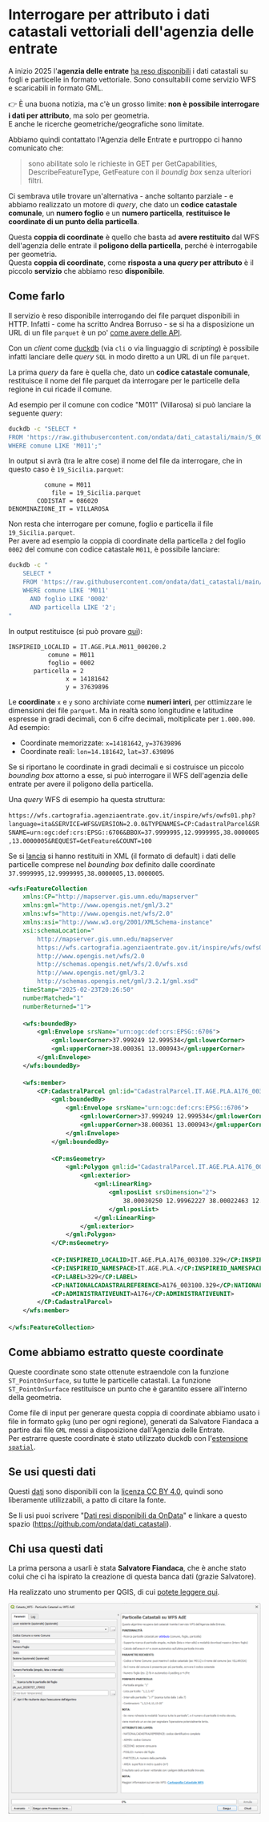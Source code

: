 # Interrogare per attributo i dati catastali vettoriali dell'agenzia delle entrate

A inizio 2025 l'**agenzia delle entrate** [ha reso disponibili](https://geodati.gov.it/geoportale/visualizzazione-metadati/scheda-metadati/?uuid=age:S_0000_ITALIA) i dati catastali su fogli e particelle in formato vettoriale. Sono consultabili come servizio WFS e scaricabili in formato GML.

👉 È una buona notizia, ma c'è un grosso limite: **non è possibile interrogare i dati per attributo**, ma solo per geometria.<br>
E anche le ricerche geometriche/geografiche sono limitate.

Abbiamo quindi contattato l'Agenzia delle Entrate e purtroppo ci hanno comunicato che:

> sono abilitate solo le richieste in GET per GetCapabilities, DescribeFeatureType, GetFeature con il *boundig box* senza ulteriori filtri.

Ci sembrava utile trovare un'alternativa - anche soltanto parziale - e abbiamo realizzato un motore di *query*, che dato un **codice catastale comunale**, un **numero foglio** e un **numero particella**, **restituisce le coordinate di un punto della particella**.

Questa **coppia di coordinate** è quello che basta ad **avere restituito** dal WFS dell'agenzia delle entrate il **poligono della particella**, perché è interrogabile per geometria.<br>
Questa **coppia di coordinate**, come **risposta a una *query* per attributo** è il piccolo **servizio** che abbiamo reso **disponibile**.

## Come farlo

Il servizio è reso disponibile interrogando dei file parquet disponibili in HTTP. Infatti - come ha scritto Andrea Borruso - se si ha a disposizione un URL di un file `parquet` è un po' [come avere delle API](https://aborruso.github.io/posts/duckdb-intro-csv/#%C3%A8-come-avere-delle-api).

Con un *client* come [duckdb](https://duckdb.org/) (via `cli` o via linguaggio di *scripting*) è possibile infatti lanciare delle *query* `SQL` in modo diretto a un URL di un file `parquet`.

La prima *query* da fare è quella che, dato un **codice catastale comunale**, restituisce il nome del file parquet da interrogare per le particelle della regione in cui ricade il comune.

Ad esempio per il comune con codice "M011" (Villarosa) si può lanciare la seguente *query*:

```bash
duckdb -c "SELECT *
FROM 'https://raw.githubusercontent.com/ondata/dati_catastali/main/S_0000_ITALIA/anagrafica/index.parquet'
WHERE comune LIKE 'M011';"
```

In output si avrà (tra le altre cose) il nome del file da interrogare, che in questo caso è `19_Sicilia.parquet`:

```
          comune = M011
            file = 19_Sicilia.parquet
        CODISTAT = 086020
DENOMINAZIONE_IT = VILLAROSA
```

Non resta che interrogare per comune, foglio e particella il file `19_Sicilia.parquet`.<br>
Per avere ad esempio la coppia di coordinate della particella `2` del foglio `0002` del comune con codice catastale `M011`, è possibile lanciare:

```bash
duckdb -c "
    SELECT *
    FROM 'https://raw.githubusercontent.com/ondata/dati_catastali/main/S_0000_ITALIA/anagrafica/19_Sicilia.parquet'
    WHERE comune LIKE 'M011'
      AND foglio LIKE '0002'
      AND particella LIKE '2';
"
```

In output restituisce (si può provare [qui](https://sql-workbench.com/#queries=v0,SELECT-*-FROM-'https%3A%2F%2Fraw.githubusercontent.com%2Fondata%2Fdati_catastali%2Fmain%2FS_0000_ITALIA%2Fanagrafica%2F19_Sicilia.parquet'---where-comune-like-'M011'-and---foglio-like-'0002'-and---particella-like-'2'~)):

```
INSPIREID_LOCALID = IT.AGE.PLA.M011_000200.2
           comune = M011
           foglio = 0002
       particella = 2
                x = 14181642
                y = 37639896
```

Le **coordinate** `x` e `y` sono archiviate come **numeri interi**, per ottimizzare le dimensioni dei file `parquet`. Ma in realtà sono longitudine e latitudine espresse in gradi decimali, con 6 cifre decimali, moltiplicate per `1.000.000`. Ad esempio:

- Coordinate memorizzate: `x=14181642`, `y=37639896`
- Coordinate reali: `lon=14.181642`, `lat=37.639896`

Se si riportano le coordinate in gradi decimali e si costruisce un piccolo *bounding box* attorno a esse, si può interrogare il WFS dell'agenzia delle entrate per avere il poligono della particella.<br>

Una *query* WFS di esempio ha questa struttura:

`https://wfs.cartografia.agenziaentrate.gov.it/inspire/wfs/owfs01.php?language=ita&SERVICE=WFS&VERSION=2.0.0&TYPENAMES=CP:CadastralParcel&SRSNAME=urn:ogc:def:crs:EPSG::6706&BBOX=37.9999995,12.9999995,38.0000005,13.0000005&REQUEST=GetFeature&COUNT=100`

Se si [lancia](https://wfs.cartografia.agenziaentrate.gov.it/inspire/wfs/owfs01.php?language=ita&SERVICE=WFS&VERSION=2.0.0&TYPENAMES=CP:CadastralParcel&SRSNAME=urn:ogc:def:crs:EPSG::6706&BBOX=37.9999995,12.9999995,38.0000005,13.0000005&REQUEST=GetFeature&COUNT=100) si hanno restituiti in XML (il formato di default) i dati delle particelle comprese nel *bounding box* definito dalle coordinate `37.9999995,12.9999995,38.0000005,13.0000005`.

```xml
<wfs:FeatureCollection
    xmlns:CP="http://mapserver.gis.umn.edu/mapserver"
    xmlns:gml="http://www.opengis.net/gml/3.2"
    xmlns:wfs="http://www.opengis.net/wfs/2.0"
    xmlns:xsi="http://www.w3.org/2001/XMLSchema-instance"
    xsi:schemaLocation="
        http://mapserver.gis.umn.edu/mapserver
        https://wfs.cartografia.agenziaentrate.gov.it/inspire/wfs/owfs01.php?SERVICE=WFS&VERSION=2.0.0&REQUEST=DescribeFeatureType&TYPENAME=CP:CadastralParcel&OUTPUTFORMAT=application%2Fgml%2Bxml%3B%20version%3D3.2
        http://www.opengis.net/wfs/2.0
        http://schemas.opengis.net/wfs/2.0/wfs.xsd
        http://www.opengis.net/gml/3.2
        http://schemas.opengis.net/gml/3.2.1/gml.xsd"
    timeStamp="2025-02-23T20:26:50"
    numberMatched="1"
    numberReturned="1">

    <wfs:boundedBy>
        <gml:Envelope srsName="urn:ogc:def:crs:EPSG::6706">
            <gml:lowerCorner>37.999249 12.999534</gml:lowerCorner>
            <gml:upperCorner>38.000361 13.000943</gml:upperCorner>
        </gml:Envelope>
    </wfs:boundedBy>

    <wfs:member>
        <CP:CadastralParcel gml:id="CadastralParcel.IT.AGE.PLA.A176_003100.329">
            <gml:boundedBy>
                <gml:Envelope srsName="urn:ogc:def:crs:EPSG::6706">
                    <gml:lowerCorner>37.999249 12.999534</gml:lowerCorner>
                    <gml:upperCorner>38.000361 13.000943</gml:upperCorner>
                </gml:Envelope>
            </gml:boundedBy>

            <CP:msGeometry>
                <gml:Polygon gml:id="CadastralParcel.IT.AGE.PLA.A176_003100.329.1" srsName="urn:ogc:def:crs:EPSG::6706">
                    <gml:exterior>
                        <gml:LinearRing>
                            <gml:posList srsDimension="2">
                                38.00030250 12.99962227 38.00022463 12.99953415 37.99924858 13.00089595 37.99928465 13.00094337 38.00036148 12.99969166 38.00030250 12.99962227
                            </gml:posList>
                        </gml:LinearRing>
                    </gml:exterior>
                </gml:Polygon>
            </CP:msGeometry>

            <CP:INSPIREID_LOCALID>IT.AGE.PLA.A176_003100.329</CP:INSPIREID_LOCALID>
            <CP:INSPIREID_NAMESPACE>IT.AGE.PLA.</CP:INSPIREID_NAMESPACE>
            <CP:LABEL>329</CP:LABEL>
            <CP:NATIONALCADASTRALREFERENCE>A176_003100.329</CP:NATIONALCADASTRALREFERENCE>
            <CP:ADMINISTRATIVEUNIT>A176</CP:ADMINISTRATIVEUNIT>
        </CP:CadastralParcel>
    </wfs:member>

</wfs:FeatureCollection>

```

## Come abbiamo estratto queste coordinate

Queste coordinate sono state ottenute estraendole con la funzione `ST_PointOnSurface`, su tutte le particelle catastali. La funzione `ST_PointOnSurface` restituisce un punto che è garantito essere all'interno della geometria.

Come file di input per generare questa coppia di coordinate abbiamo usato i file in formato `gpkg` (uno per ogni regione), generati da Salvatore Fiandaca a partire dai file `GML` messi a disposizione dall'Agenzia delle Entrate.<br>
Per estrarre queste coordinate è stato utilizzato duckdb con l'[estensione `spatial`](https://duckdb.org/docs/extensions/spatial/overview.html).

## Se usi questi dati

Questi [dati](S_0000_ITALIA/anagrafica/) sono disponibili con la [licenza CC BY 4.0](https://creativecommons.org/licenses/by/4.0/deed.it), quindi sono liberamente utilizzabili, a patto di citare la fonte.

Se li usi puoi scrivere "[Dati resi disponibili da OnData](https://github.com/ondata/dati_catastali)" e linkare a questo spazio (<https://github.com/ondata/dati_catastali>).

## Chi usa questi dati

La prima persona a usarli è stata **Salvatore Fiandaca**, che è anche stato colui che ci ha ispirato la creazione di questa banca dati (grazie Salvatore).

Ha realizzato uno strumento per QGIS, di cui [potete leggere qui](https://github.com/pigreco/download_ple_x_attributo_WFS_AdE).

[![](https://raw.githubusercontent.com/pigreco/download_ple_x_attributo_WFS_AdE/main/imgs/gui.png)](https://github.com/pigreco/download_ple_x_attributo_WFS_AdE)
